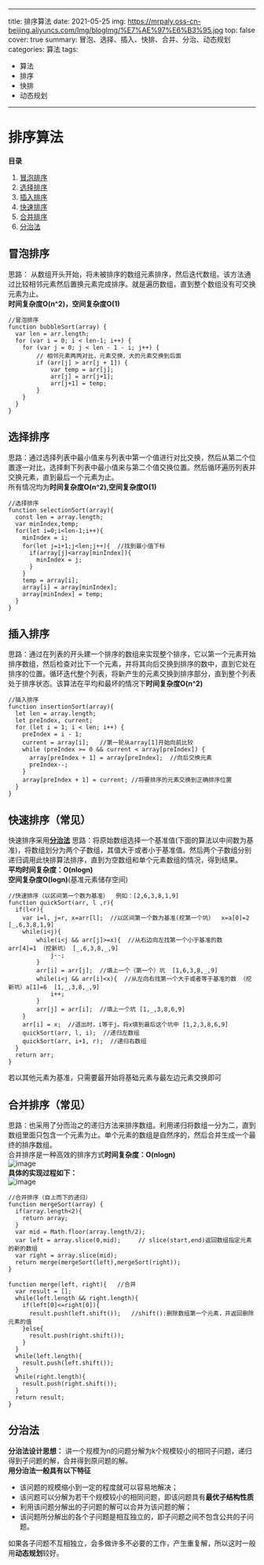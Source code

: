 ﻿---

title: 排序算法
date: 2021-05-25
img: https://mrpaly.oss-cn-beijing.aliyuncs.com/Img/blogImg/%E7%AE%97%E6%B3%95.jpg
top: false
cover: true
summary: 冒泡、选择、插入、快排、合并、分治、动态规划
categories: 算法
tags:
  - 算法
  - 排序
  - 快排
  - 动态规划
---


# 排序算法
**目录**
1. [冒泡排序](#冒泡排序)
2. [选择排序](#选择排序)
3. [插入排序](#插入排序)
4. [快速排序](#快速排序)
5. [合并排序](#合并排序)
6. [分治法](#分治法)

## 冒泡排序
思路： 从数组开头开始，将未被排序的数组元素排序，然后迭代数组。该方法通过比较相邻元素然后置换元素完成排序。就是遍历数组，直到整个数组没有可交换元素为止。  
**时间复杂度O(n^2)，空间复杂度O(1)** 
```
//冒泡排序
function bubbleSort(array) {
  var len = arr.length;
  for (var i = 0; i < len-1; i++) {
    for (var j = 0; j < len - 1 - i; j++) {
        // 相邻元素两两对比，元素交换，大的元素交换到后面
        if (arr[j] > arr[j + 1]) {
            var temp = arr[j];
            arr[j] = arr[j+1];
            arr[j+1] = temp;
        }
    }
  }
}
```

## 选择排序
思路：通过选择列表中最小值来与列表中第一个值进行对比交换，然后从第二个位置逐一对比，选择剩下列表中最小值来与第二个值交换位置。然后循环遍历列表并交换元素，直到最后一个元素为止。  
所有情况均为**时间复杂度O(n^2),空间复杂度O(1)**
```
//选择排序
function selectionSort(array){
  const len = array.length;
  var minIndex,temp;
  for(let i=0;i<len-1;i++){
    minIndex = i;
    for(let j=i+1;j<len;j++){  //找到最小值下标
      if(array[j]<array[minIndex]){
        minIndex = j;
      }
    }
    temp = array[i];
    array[i] = array[minIndex];
    array[minIndex] = temp;
  }
}
```

## 插入排序
思路：通过在列表的开头建一个排序的数组来实现整个排序，它以第一个元素开始排序数组，然后检查对比下一个元素，并将其向后交换到排序的数中，直到它处在排序的位置。循环迭代整个列表，将新产生的元素交换到排序部分，直到整个列表处于排序状态。该算法在平均和最坏的情况下**时间复杂度O(n^2)**

```
//插入排序
function insertionSort(array){
  let len = array.length;
  let preIndex, current;
  for (let i = 1; i < len; i++) {
    preIndex = i - 1;
    current = array[i];   //第一轮从array[1]开始向前比较
    while (preIndex >= 0 && current < array[preIndex]) {
      array[preIndex + 1] = array[preIndex];  //向后交换元素
      preIndex--;
    }
    array[preIndex + 1] = current; //将要排序的元素交换到正确排序位置
  }
}
```     

## 快速排序（常见）
快速排序采用[**分治法**](#分治法)
思路：将原始数组选择一个基准值(下面的算法以中间数为基准)，将数组划分为两个子数组，其值大于或者小于基准值。然后两个子数组分别递归调用此快排算法排序，直到为空数组和单个元素数组的情况，得到结果。  
**平均时间复杂度：O(nlogn)**  
**空间复杂度O(logn)**(基准元素储存空间)

```
//快速排序（以区间第一个数为基准）  例如：[2,6,3,8,1,9]  
function quickSort(arr, l ,r){
  if(l<r){  
    var i=l, j=r, x=arr[l];  //以区间第一个数为基准(挖第一个坑）  x=a[0]=2 [_,6,3,8,1,9]
    while(i<j){
        while(i<j && arr[j]>=x){  //从右边向左找第一个小于基准的数   arr[4]=1 （挖新坑） [_,6,3,8,_,9]  
            j--;
        }
        arr[i] = arr[j];  //填上一个（第一个）坑  [1,6,3,8,_,9]  
        while(i<j && arr[i]<x){  //从左向右找第一个大于或者等于基准的数 （挖新坑）a[1]=6  [1,_,3,8,_,9]
            i++;
        }
        arr[j] = arr[i];  //填上一个坑 [1,_,3,8,6,9]  
    }
    arr[i] = x;  //退出时，i等于j。将x填到最后这个坑中 [1,2,3,8,6,9]  
    quickSort(arr, l, i);  //递归左数组
    quickSort(arr, i+1, r);  //递归右数组
  }
  return arr;
}
```

若以其他元素为基准，只需要最开始将基础元素与最左边元素交换即可  


## 合并排序（常见）
思路：也采用了分而治之的递归方法来排序数组。利用递归将数组一分为二，直到数组里面只包含一个元素为止。单个元素的数组是自然序的，然后合并生成一个最终的排序数组。  
合并排序是一种高效的排序方式**时间复杂度：O(nlogn)**  
![image](https://mrpaly.oss-cn-beijing.aliyuncs.com/Img/blogImg/%E5%90%88%E5%B9%B6%E6%8E%92%E5%BA%8F.png)  
**具体的实现过程如下：**  
![image](https://www.runoob.com/wp-content/uploads/2019/03/mergeSort.gif)


```
//合并排序（自上而下的递归）
function mergeSort(array) {
  if(array.length<2){
    return array;
  }
  var mid = Math.floor(array.length/2);
  var left = array.slice(0,mid);     // slice(start,end)返回数组指定元素的新的数组
  var right = array.slice(mid);
  return merge(mergeSort(left),mergeSort(right));
}

function merge(left, right){   //合并
  var result = [];
  while(left.length && right.length){
    if(left[0]<=right[0]){
      result.push(left.shift());   //shift():删除数组第一个元素，并返回删除元素的值
    }else{
      result.push(right.shift());
    }
  }
  while(left.length){
    result.push(left.shift());
  }
  while(right.length){
    result.push(right.shift());
  }
  return result;
}
```


## 分治法
**分治法设计思想：** 讲一个规模为n的问题分解为k个规模较小的相同子问题，递归得到子问题的解，合并得到原问题的解。  
**用分治法一般具有以下特征**  
- 该问题的规模缩小到一定的程度就可以容易地解决；
- 该问题可以分解为若干个规模较小的相同问题，即该问题具有**最优子结构性质**
- 利用该问题分解出的子问题的解可以合并为该问题的解；
- 该问题所分解出的各个子问题是相互独立的，即子问题之间不包含公共的子问题。

如果各子问题不互相独立，会多做许多不必要的工作，产生重复解，所以这时一般用**动态规划**较好。





